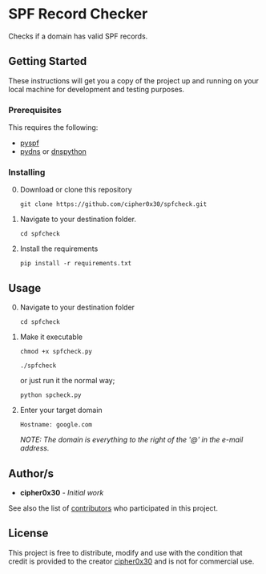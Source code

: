 # SPF Record Checker

Checks if a domain has valid SPF records.

## Getting Started

These instructions will get you a copy of the project up and running on your local machine for development and testing purposes. 

### Prerequisites
This requires the following:

- [pyspf](https://github.com/sdgathman/pyspf)
- [pydns](http://pydns.sourceforge.net/) or [dnspython](http://www.dnspython.org/)

### Installing


0. Download or clone this repository

	```
	git clone https://github.com/cipher0x30/spfcheck.git
	```
1. Navigate to your destination folder.

	```
	cd spfcheck
	```

2. Install the requirements

	```
	pip install -r requirements.txt
	```

## Usage

0. Navigate to your destination folder

	```
	cd spfcheck
	```
1. Make it executable

	```
	chmod +x spfcheck.py
	```

	```
	./spfcheck
	```

	or just run it the normal way;

	```
	python spcheck.py
	```

2. Enter your target domain

	```
	Hostname: google.com 
	```

	*NOTE: The domain is everything to the right of the '@' in the e-mail address.*


## Author/s

* **cipher0x30** - *Initial work* 

See also the list of [contributors](https://github.com/cipher0x30/spfcheck/contributors) who participated in this project.

## License

This project is free to distribute, modify and use with the condition that credit is provided to the creator [cipher0x30](https://github.com/cipher0x30) and is not for commercial use.

